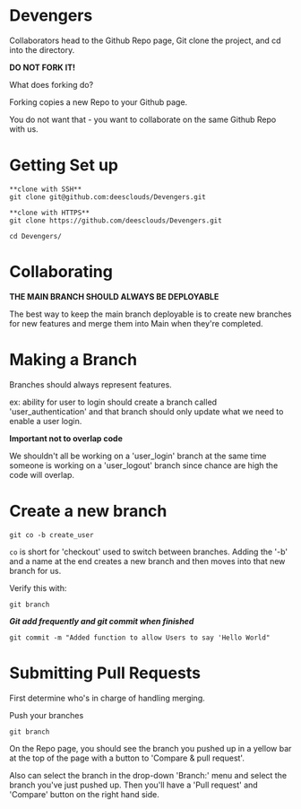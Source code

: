 # Devengers

Collaborators head to the Github Repo page, Git clone the project, and cd into the directory. 

**DO NOT FORK IT!**

What does forking do?

Forking copies a new Repo to your Github page. 

You do not want that - you want to collaborate on the same Github Repo with us.

# Getting Set up

```
**clone with SSH**
git clone git@github.com:deesclouds/Devengers.git

**clone with HTTPS**
git clone https://github.com/deesclouds/Devengers.git

cd Devengers/
```

# Collaborating

**THE MAIN BRANCH SHOULD ALWAYS BE DEPLOYABLE**

The best way to keep the main branch deployable is to create new branches for new features and merge them into Main when they're completed.

# Making a Branch

Branches should always represent features.

ex: ability for user to login should create a branch called 'user_authentication' and that branch should only update what we need to enable a user login.

**Important not to overlap code**

We shouldn't all be working on a 'user_login' branch at the same time someone is working on a 'user_logout' branch since chance are high the code will overlap.

# Create a new branch
```
git co -b create_user

```

```co``` is short for 'checkout' used to switch between branches. Adding the '-b' and a name at the end creates a new branch and then moves into that new branch for us.

Verify this with:
```
git branch
```

***Git add frequently and git commit when finished***

```
git commit -m "Added function to allow Users to say 'Hello World"
```

# Submitting Pull Requests

First determine who's in charge of handling merging. 

Push your branches
```
git branch
```

On the Repo page, you should see the branch you pushed up in a yellow bar at the top of the page with a button to 'Compare & pull request'.

Also can select the branch in the drop-down 'Branch:' menu and select the branch you've just pushed up. Then you'll have a 'Pull request' and 'Compare' button on the right hand side.

